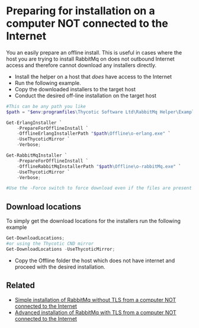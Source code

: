 # Preparing for installation on a computer NOT connected to the Internet

You an easily prepare an offline install. This is useful in cases where the host you are trying to install RabbitMq on does not outbound Internet access and therefore cannot download any installers directly.

- Install the helper on a host that *does* have access to the Internet
- Run the following example.
- Copy the downloaded installers to the target host
- Conduct the desired off-line installation on the target host

```powershell
#This can be any path you like
$path = "$env:programfiles\Thycotic Software Ltd\RabbitMq Helper\Examples";

Get-ErlangInstaller `
    -PrepareForOfflineInstall `
    -OfflineErlangInstallerPath "$path\Offline\o-erlang.exe" `
    -UseThycoticMirror `
    -Verbose;

Get-RabbitMqInstaller `
    -PrepareForOfflineInstall `
    -OfflineRabbitMqInstallerPath "$path\Offline\o-rabbitMq.exe" `
    -UseThycoticMirror `
    -Verbose;

#Use the -Force switch to force download even if the files are present

```

## Download locations

To simply get the download locations for the installers run the following example

```powershell
Get-DownloadLocations;
#or using the Thycotic CND mirror
Get-DownloadLocations -UseThycoticMirror;
```

- Copy the Offline folder the host which does not have internet and proceed with the desired installation.

## Related 

- [Simple installation of RabbitMq without TLS from a computer NOT connected to the Internet](installnontls-offline.md)
- [Advanced installation of RabbitMq with TLS from a computer NOT connected to the Internet](installtls-offline.md)